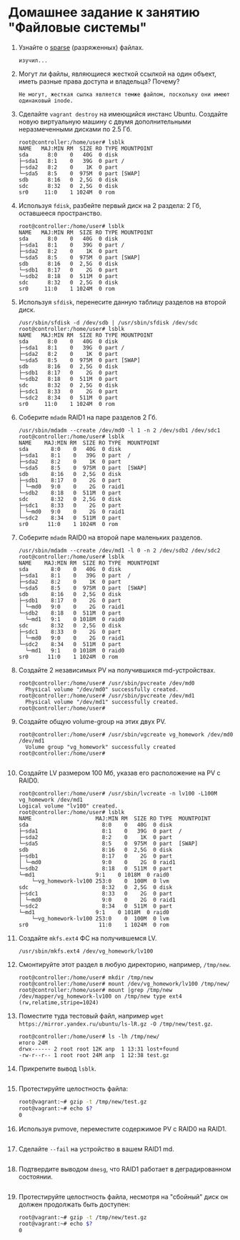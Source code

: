 # Домашнее задание к занятию "Файловые системы"


1. Узнайте о [sparse](https://ru.wikipedia.org/wiki/%D0%A0%D0%B0%D0%B7%D1%80%D0%B5%D0%B6%D1%91%D0%BD%D0%BD%D1%8B%D0%B9_%D1%84%D0%B0%D0%B9%D0%BB) (разряженных) файлах.

    ```
    изучил...
    ```

2. Могут ли файлы, являющиеся жесткой ссылкой на один объект, иметь разные права доступа и владельца? Почему?

    ```
    Не могут, жесткая сылка является темже файлом, поскольку они имеют одинаковый inode.
    ```

3. Сделайте `vagrant destroy` на имеющийся инстанс Ubuntu. Создайте новую виртуальную машину с двумя дополнительными неразмеченными дисками по 2.5 Гб.

    ```
    root@controller:/home/user# lsblk
    NAME   MAJ:MIN RM  SIZE RO TYPE MOUNTPOINT
    sda      8:0    0   40G  0 disk 
    ├─sda1   8:1    0   39G  0 part /
    ├─sda2   8:2    0    1K  0 part 
    └─sda5   8:5    0  975M  0 part [SWAP]
    sdb      8:16   0  2,5G  0 disk 
    sdc      8:32   0  2,5G  0 disk 
    sr0     11:0    1 1024M  0 rom  
    ```

4. Используя `fdisk`, разбейте первый диск на 2 раздела: 2 Гб, оставшееся пространство.

    ```
    root@controller:/home/user# lsblk
    NAME   MAJ:MIN RM  SIZE RO TYPE MOUNTPOINT
    sda      8:0    0   40G  0 disk 
    ├─sda1   8:1    0   39G  0 part /
    ├─sda2   8:2    0    1K  0 part 
    └─sda5   8:5    0  975M  0 part [SWAP]
    sdb      8:16   0  2,5G  0 disk 
    └─sdb1   8:17   0    2G  0 part 
    └─sdb2   8:18   0  511M  0 part 
    sdc      8:32   0  2,5G  0 disk 
    sr0     11:0    1 1024M  0 rom 
    ```

5. Используя `sfdisk`, перенесите данную таблицу разделов на второй диск.

    ```
    /usr/sbin/sfdisk -d /dev/sdb | /usr/sbin/sfdisk /dev/sdc
    root@controller:/home/user# lsblk
    NAME   MAJ:MIN RM  SIZE RO TYPE MOUNTPOINT
    sda      8:0    0   40G  0 disk 
    ├─sda1   8:1    0   39G  0 part /
    ├─sda2   8:2    0    1K  0 part 
    └─sda5   8:5    0  975M  0 part [SWAP]
    sdb      8:16   0  2,5G  0 disk 
    ├─sdb1   8:17   0    2G  0 part 
    └─sdb2   8:18   0  511M  0 part 
    sdc      8:32   0  2,5G  0 disk 
    ├─sdc1   8:33   0    2G  0 part 
    └─sdc2   8:34   0  511M  0 part 
    sr0     11:0    1 1024M  0 rom 
    ```

6. Соберите `mdadm` RAID1 на паре разделов 2 Гб.

    ```
    /usr/sbin/mdadm --create /dev/md0 -l 1 -n 2 /dev/sdb1 /dev/sdc1
    root@controller:/home/user# lsblk
    NAME    MAJ:MIN RM  SIZE RO TYPE  MOUNTPOINT
    sda       8:0    0   40G  0 disk  
    ├─sda1    8:1    0   39G  0 part  /
    ├─sda2    8:2    0    1K  0 part  
    └─sda5    8:5    0  975M  0 part  [SWAP]
    sdb       8:16   0  2,5G  0 disk  
    ├─sdb1    8:17   0    2G  0 part  
    │ └─md0   9:0    0    2G  0 raid1 
    └─sdb2    8:18   0  511M  0 part  
    sdc       8:32   0  2,5G  0 disk  
    ├─sdc1    8:33   0    2G  0 part  
    │ └─md0   9:0    0    2G  0 raid1 
    └─sdc2    8:34   0  511M  0 part  
    sr0      11:0    1 1024M  0 rom   
    ```

7. Соберите `mdadm` RAID0 на второй паре маленьких разделов.

    ```
    /usr/sbin/mdadm --create /dev/md1 -l 0 -n 2 /dev/sdb2 /dev/sdc2
    root@controller:/home/user# lsblk
    NAME    MAJ:MIN RM  SIZE RO TYPE  MOUNTPOINT
    sda       8:0    0   40G  0 disk  
    ├─sda1    8:1    0   39G  0 part  /
    ├─sda2    8:2    0    1K  0 part  
    └─sda5    8:5    0  975M  0 part  [SWAP]
    sdb       8:16   0  2,5G  0 disk  
    ├─sdb1    8:17   0    2G  0 part  
    │ └─md0   9:0    0    2G  0 raid1 
    └─sdb2    8:18   0  511M  0 part  
      └─md1   9:1    0 1018M  0 raid0 
    sdc       8:32   0  2,5G  0 disk  
    ├─sdc1    8:33   0    2G  0 part  
    │ └─md0   9:0    0    2G  0 raid1 
    └─sdc2    8:34   0  511M  0 part  
      └─md1   9:1    0 1018M  0 raid0 
    sr0      11:0    1 1024M  0 rom  
    
    ```

8. Создайте 2 независимых PV на получившихся md-устройствах.

    ```
    root@controller:/home/user# /usr/sbin/pvcreate /dev/md0
      Physical volume "/dev/md0" successfully created.
    root@controller:/home/user# /usr/sbin/pvcreate /dev/md1
      Physical volume "/dev/md1" successfully created.
    root@controller:/home/user# 

    ```

9. Создайте общую volume-group на этих двух PV.

    ```
    root@controller:/home/user# /usr/sbin/vgcreate vg_homework /dev/md0 /dev/md1
      Volume group "vg_homework" successfully created
    root@controller:/home/user# 


    ```
    
10. Создайте LV размером 100 Мб, указав его расположение на PV с RAID0.

    ```
    root@controller:/home/user# /usr/sbin/lvcreate -n lv100 -L100M vg_homework /dev/md1 
    Logical volume "lv100" created.
    root@controller:/home/user# lsblk
    NAME                    MAJ:MIN RM  SIZE RO TYPE  MOUNTPOINT
    sda                       8:0    0   40G  0 disk  
    ├─sda1                    8:1    0   39G  0 part  /
    ├─sda2                    8:2    0    1K  0 part  
    └─sda5                    8:5    0  975M  0 part  [SWAP]
    sdb                       8:16   0  2,5G  0 disk  
    ├─sdb1                    8:17   0    2G  0 part  
    │ └─md0                   9:0    0    2G  0 raid1 
    └─sdb2                    8:18   0  511M  0 part  
    └─md1                   9:1    0 1018M  0 raid0 
        └─vg_homework-lv100 253:0    0  100M  0 lvm   
    sdc                       8:32   0  2,5G  0 disk  
    ├─sdc1                    8:33   0    2G  0 part  
    │ └─md0                   9:0    0    2G  0 raid1 
    └─sdc2                    8:34   0  511M  0 part  
    └─md1                   9:1    0 1018M  0 raid0 
        └─vg_homework-lv100 253:0    0  100M  0 lvm   
    sr0                      11:0    1 1024M  0 rom  
    ```

11. Создайте `mkfs.ext4` ФС на получившемся LV.

    ```
    /usr/sbin/mkfs.ext4 /dev/vg_homework/lv100
    ```

12. Смонтируйте этот раздел в любую директорию, например, `/tmp/new`.

    ```
    root@controller:/home/user# mkdir /tmp/new
    root@controller:/home/user# mount /dev/vg_homework/lv100 /tmp/new/
    root@controller:/home/user# mount |grep /tmp/new
    /dev/mapper/vg_homework-lv100 on /tmp/new type ext4 (rw,relatime,stripe=1024)

    ```

13. Поместите туда тестовый файл, например `wget https://mirror.yandex.ru/ubuntu/ls-lR.gz -O /tmp/new/test.gz`.

    ```
    root@controller:/home/user# ls -lh /tmp/new/
    итого 24M
    drwx------ 2 root root 12K апр  1 13:31 lost+found
    -rw-r--r-- 1 root root 24M апр  1 12:38 test.gz
    ```

14. Прикрепите вывод `lsblk`.

    ```
    
    ```
    
15. Протестируйте целостность файла:

    ```bash
    root@vagrant:~# gzip -t /tmp/new/test.gz
    root@vagrant:~# echo $?
    0
    ```

16. Используя pvmove, переместите содержимое PV с RAID0 на RAID1.

    ```
    
    ```

17. Сделайте `--fail` на устройство в вашем RAID1 md.

    ```
    
    ```

18. Подтвердите выводом `dmesg`, что RAID1 работает в деградированном состоянии.

    ```
    
    ```

19. Протестируйте целостность файла, несмотря на "сбойный" диск он должен продолжать быть доступен:

    ```bash
    root@vagrant:~# gzip -t /tmp/new/test.gz
    root@vagrant:~# echo $?
    0
    ```
